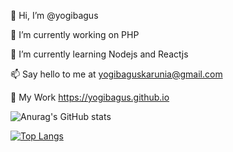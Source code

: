 👋 Hi, I’m @yogibagus

🔭 I’m currently working on PHP

🌱 I’m currently learning Nodejs and Reactjs

📫 Say hello to me at yogibaguskarunia@gmail.com

📄 My Work https://yogibagus.github.io


![Anurag's GitHub stats](https://github-readme-stats.vercel.app/api?username=yogibagus&show_icons=true&include_all_commits=true)


[![Top Langs](https://github-readme-stats.vercel.app/api/top-langs/?username=yogibagus&layout=compact)](https://github.com/yogibagus/github-readme-stats)


